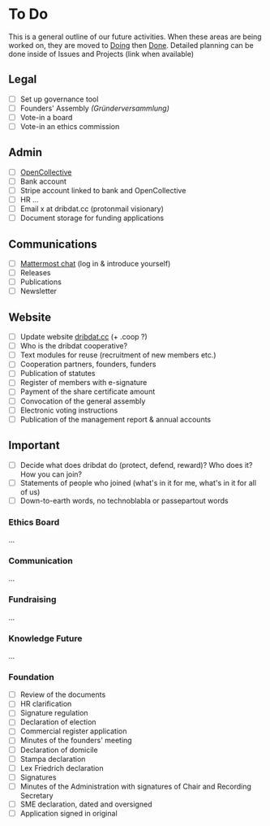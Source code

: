 # To Do 

This is a general outline of our future activities. 
When these areas are being worked on, they are moved to [Doing](to_doing.md) then [Done](to_done.md).
Detailed planning can be done inside of Issues and Projects (link when available)

## Legal

- [ ] Set up governance tool
- [ ] Founders' Assembly _(Gründerversammlung)_
- [ ] Vote-in a board
- [ ] Vote-in an ethics commission

## Admin

- [ ] [OpenCollective](https://opencollective.com/dribdat)
- [ ] Bank account
- [ ] Stripe account linked to bank and OpenCollective
- [ ] HR ...
- [ ] Email x at dribdat.cc (protonmail visionary)
- [ ] Document storage for funding applications

## Communications

- [ ] [Mattermost chat](https://team.opendata.ch) (log in & introduce yourself)
- [ ] Releases
- [ ] Publications
- [ ] Newsletter

## Website

- [ ] Update website [dribdat.cc](https://dribdat.cc) (+ .coop ?)
- [ ] Who is the dribdat cooperative?
- [ ] Text modules for reuse (recruitment of new members etc.)
- [ ] Cooperation partners, founders, funders
- [ ] Publication of statutes
- [ ] Register of members with e-signature
- [ ] Payment of the share certificate amount
- [ ] Convocation of the general assembly
- [ ] Electronic voting instructions
- [ ] Publication of the management report & annual accounts

## Important

- [ ] Decide what does dribdat do (protect, defend, reward)? Who does it? How you can join?
- [ ] Statements of people who joined (what's in it for me, what's in it for all of us)
- [ ] Down-to-earth words, no technoblabla or passepartout words

### Ethics Board
...         
        
### Communication
...      
        
### Fundraising
...    
        
### Knowledge Future
...

### Foundation

- [ ] Review of the documents
- [ ] HR clarification
- [ ] Signature regulation
- [ ] Declaration of election
- [ ] Commercial register application
- [ ] Minutes of the founders' meeting
- [ ] Declaration of domicile
- [ ] Stampa declaration
- [ ] Lex Friedrich declaration
- [ ] Signatures    
- [ ] Minutes of the Administration with signatures of Chair and Recording Secretary
- [ ] SME declaration, dated and oversigned
- [ ] Application signed in original
